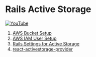 # Rails Active Storage

[![YouTube](http://img.youtube.com/vi/vjcmxIdDzFc/0.jpg)](https://www.youtube.com/watch?v=vjcmxIdDzFc)


1) [AWS Bucket Setup](./01-aws-bucket-s3.md)
2) [AWS IAM User Setup](./02-aws-iam.md)
3) [Rails Settings for Active Storage](./03-rails.md)
4) [react-activestorage-provider](./04-react.md)
